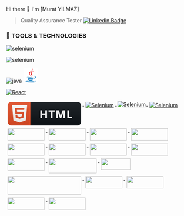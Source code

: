 
Hi there 👋 I'm [Murat YILMAZ]
> Quality Assurance Tester [![Linkedin Badge](https://img.shields.io/badge/-LinkedIn-blue?style=flat-square&logo=Linkedin&logoColor=white&link=https://www.linkedin.com/in/%C3%BCmit-y%C4%B1lmaz-21790927/)](https://www.linkedin.com/in/murat-yilmaz-2b4322187/)

### 🔗 TOOLS & TECHNOLOGIES


![selenium](https://img.shields.io/badge/java-43b02a?logo=java&logoColor=white)

![selenium](https://img.shields.io/badge/cucumber-43b02a?logo=cucumber&logoColor=black)

![java](https://img.shields.io/badge/java-43b02a?logo=java&logoColor=white) <a href="https://www.java.com" target="_blank"> <img src="https://raw.githubusercontent.com/devicons/devicon/master/icons/java/java-original.svg" alt="java" width="40" height="40"/>

![React](https://img.shields.io/badge/-React-333333?style=flat&logo=react  )

<img src="https://raw.githubusercontent.com/8bithemant/8bithemant/master/svg/dev/languages/html.svg" alt="html" style="vertical-align:top; margin:4px"> 

<img src="https://img.shields.io/badge/selenium-43b02a?logo=Selenium&logoColor=white" alt="Selenium" style="vertical-align:top; margin:4px" width="100" height="33"> 



<img src="https://www.vectorlogo.zone/logos/java/java-ar21.svg" alt="Selenium" style="vertical-align:top; margin:2px" width="100" height="33">


<img src="https://img.shields.io/badge/cucumber-43b02a?logo=cucumber&logoColor=black" alt="Selenium" style="vertical-align:top; margin:4px" width="100" height="33"> 

<img src="https://svgshare.com/i/jKK.svg" style="vertical-align:top; margin:4px" width="100" height="33"> 


<img src="https://svgshare.com/i/jKg.svg" style="vertical-align:top; margin:4px" width="100" height="33"> 

<img src="https://mir-s3-cdn-cf.behance.net/project_modules/disp/a9326d72465217.5be8ae1c0a8a7.png" style="vertical-align:top; margin:4px" width="100" height="33"> 

<img src="https://i.im.ge/2022/07/20/F2sbTM.png" style="vertical-align:top; margin:4px" width="100" height="33"> 

<img src="https://avatars.githubusercontent.com/u/874086?s=200&v=4" style="vertical-align:top; margin:4px" width="100" height="33"> 

<img src="https://i.im.ge/2022/07/20/F2arUy.png" style="vertical-align:top; margin:4px" width="100" height="33"> 


<img src="https://svgshare.com/i/jKN.svg" style="vertical-align:top; margin:4px" width="100" height="33"> 


<img src="https://svn.apache.org/repos/asf/jmeter/site/images/logo.svg" style="vertical-align:top; margin:4px" width="100" height="33"> 

<img src="https://upload.wikimedia.org/wikipedia/commons/e/e3/Jenkins_logo_with_title.svg" style="vertical-align:top; margin:4px" width="100" height="33"> 

<img src="https://upload.wikimedia.org/wikipedia/commons/d/d5/CSS3_logo_and_wordmark.svg" style="vertical-align:top; margin:4px" width="130" height="40"> 

<img src="https://upload.wikimedia.org/wikipedia/commons/b/ba/Javascript_badge.svg" style="vertical-align:top; margin:4px" width="80" height="30"> 


<img src="https://i.im.ge/2022/07/20/F2UGyS.png" style="vertical-align:top; margin:4px" width="200" height="50"> 

<img src="https://upload.wikimedia.org/wikipedia/commons/d/d0/Eclipse-Luna-Logo.svg" style="vertical-align:top; margin:4px" width="100" height="33"> 


<img src="https://svgshare.com/i/jKP.svg" style="vertical-align:top; margin:4px" width="100" height="33"> 

<img src="https://upload.wikimedia.org/wikipedia/commons/a/a4/Cypress.png" style="vertical-align:top; margin:4px" width="100" height="33"> 

<img src="https://taverna.devall.com.br/uploads/default/original/1X/f54d72452c81eccf0f671908d6863135e035779d.png" style="vertical-align:top; margin:4px" width="100" height="33"> 


























































